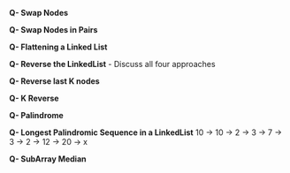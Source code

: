 **Q- Swap Nodes**

**Q- Swap Nodes in Pairs**

**Q- Flattening a Linked List**

**Q- Reverse the LinkedList**
    - Discuss all four approaches
    
**Q- Reverse last K nodes**

**Q- K Reverse**

**Q- Palindrome**

**Q- Longest Palindromic Sequence in a LinkedList**
     10 -> 10 -> 2 -> 3 -> 7 -> 3 -> 2 -> 12 -> 20 -> x
     
**Q- SubArray Median**

